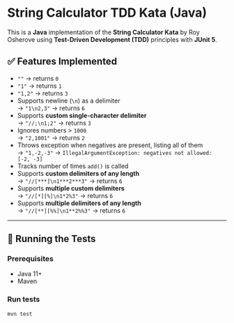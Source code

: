 # String Calculator TDD Kata (Java)

This is a **Java** implementation of the **String Calculator Kata** by Roy Osherove using **Test-Driven Development (TDD)** principles with **JUnit 5**.

## ✅ Features Implemented

- `""` → returns `0`
- `"1"` → returns `1`
- `"1,2"` → returns `3`
- Supports newline (`\n`) as a delimiter  
  → `"1\n2,3"` → returns `6`
- Supports **custom single-character delimiter**  
  → `"//;\n1;2"` → returns `3`
- Ignores numbers > `1000`  
  → `"2,1001"` → returns `2`
- Throws exception when negatives are present, listing all of them  
  → `"1,-2,-3"` → `IllegalArgumentException: negatives not allowed: [-2, -3]`
- Tracks number of times `add()` is called
- Supports **custom delimiters of any length**  
  → `"//[***]\n1***2***3"` → returns `6`
- Supports **multiple custom delimiters**  
  → `"//[*][%]\n1*2%3"` → returns `6`
- Supports **multiple delimiters of any length**  
  → `"//[**][%%]\n1**2%%3"` → returns `6`

---

## 🧪 Running the Tests

### Prerequisites
- Java 11+
- Maven

### Run tests
```bash
mvn test
